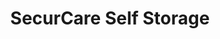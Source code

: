 ---
title: "SecurCare Self Storage"
url: /tulsa/securcare-self-storage-south-peoria-avenue/
shop: Mieten
---